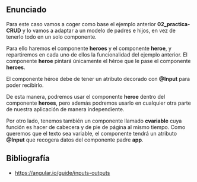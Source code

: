 ## Enunciado

Para este caso vamos a coger como base el ejemplo anterior **02_practica-CRUD** y lo vamos a adaptar a un modelo de padres e hijos, en vez de tenerlo todo en un solo componente.

Para ello haremos el componente **heroes** y el componente **heroe**, y repartiremos en cada uno de ellos la funcionalidad del ejemplo anterior. El componente **heroe** pintará únicamente el héroe que
le pase el componente **heroes**.

El componente héroe debe de tener un atributo decorado con **@Input** para poder recibirlo.

De esta manera, podremos usar el componente **heroe** dentro del componente **heroes**, pero además podremos usarlo en cualquier otra parte de nuestra aplicación de manera independiente.

Por otro lado, tenemos también un componente llamado **cvariable** cuya función es hacer de cabecera y de pie de página al mismo tiempo. Como queremos que el texto sea variable, el componente tendrá
un atributo **@Input** que recogera datos del componente padre **app**.

## Bibliografía

- <https://angular.io/guide/inputs-outputs>

